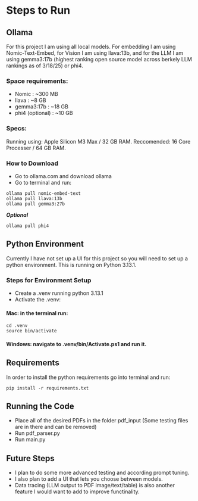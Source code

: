 # Steps to Run

## Ollama
For this project I am using all local models. For embedding I am using Nomic-Text-Embed, for Vision I am using llava:13b, and for the LLM I am using gemma3:17b (highest ranking open source model across berkely LLM rankings as of 3/18/25) or phi4.

### Space requirements:
* Nomic :                   ~300 MB
* llava :                   ~8 GB
* gemma3:17b :              ~18 GB
* phi4 (optional) :         ~10 GB

### Specs:
Running using: Apple Silicon M3 Max / 32 GB RAM.
Reccomended: 16 Core Processer / 64 GB RAM.

### How to Download
- Go to ollama.com and download ollama
- Go to terminal and run:
```console
ollama pull nomic-embed-text
ollama pull llava:13b
ollama pull gemma3:27b
```
***Optional***
```console
ollama pull phi4
```
 
## Python Environment
Currently I have not set up a UI for this project so you will need to set up a python environment. This is running on Python 3.13.1.
### Steps for Environment Setup
- Create a .venv running python 3.13.1
- Activate the .venv:
#### Mac: in the terminal run:
```console
cd .venv
source bin/activate
```
#### Windows: navigate to .venv/bin/Activate.ps1 and run it.

## Requirements
In order to install the python requirements go into terminal and run:
```console
pip install -r requirements.txt
```

## Running the Code
- Place all of the desired PDFs in the folder pdf_input (Some testing files are in there and can be removed)
- Run pdf_parser.py
- Run main.py

## Future Steps
- I plan to do some more advanced testing and according prompt tuning.
- I also plan to add a UI that lets you choose between models.
- Data tracing (LLM output to PDF image/text/table) is also another feature I would want to add to improve functinality.
